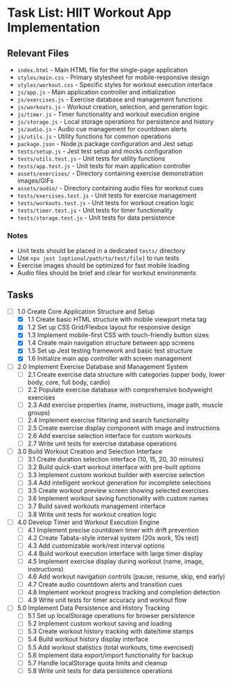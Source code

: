 # Task List: HIIT Workout App Implementation

## Relevant Files

- `index.html` - Main HTML file for the single-page application
- `styles/main.css` - Primary stylesheet for mobile-responsive design
- `styles/workout.css` - Specific styles for workout execution interface
- `js/app.js` - Main application controller and initialization
- `js/exercises.js` - Exercise database and management functions
- `js/workouts.js` - Workout creation, selection, and generation logic
- `js/timer.js` - Timer functionality and workout execution engine
- `js/storage.js` - Local storage operations for persistence and history
- `js/audio.js` - Audio cue management for countdown alerts
- `js/utils.js` - Utility functions for common operations
- `package.json` - Node.js package configuration and Jest setup
- `tests/setup.js` - Jest test setup and mocks configuration
- `tests/utils.test.js` - Unit tests for utility functions
- `tests/app.test.js` - Unit tests for main application controller
- `assets/exercises/` - Directory containing exercise demonstration images/GIFs
- `assets/audio/` - Directory containing audio files for workout cues
- `tests/exercises.test.js` - Unit tests for exercise management
- `tests/workouts.test.js` - Unit tests for workout creation logic
- `tests/timer.test.js` - Unit tests for timer functionality
- `tests/storage.test.js` - Unit tests for data persistence

### Notes

- Unit tests should be placed in a dedicated `tests/` directory
- Use `npx jest [optional/path/to/test/file]` to run tests
- Exercise images should be optimized for fast mobile loading
- Audio files should be brief and clear for workout environments

## Tasks

- [ ] 1.0 Create Core Application Structure and Setup
  - [x] 1.1 Create basic HTML structure with mobile viewport meta tag
  - [x] 1.2 Set up CSS Grid/Flexbox layout for responsive design
  - [x] 1.3 Implement mobile-first CSS with touch-friendly button sizes
  - [x] 1.4 Create main navigation structure between app screens
  - [x] 1.5 Set up Jest testing framework and basic test structure
  - [x] 1.6 Initialize main app controller with screen management

- [ ] 2.0 Implement Exercise Database and Management System
  - [ ] 2.1 Create exercise data structure with categories (upper body, lower body, core, full body, cardio)
  - [ ] 2.2 Populate exercise database with comprehensive bodyweight exercises
  - [ ] 2.3 Add exercise properties (name, instructions, image path, muscle groups)
  - [ ] 2.4 Implement exercise filtering and search functionality
  - [ ] 2.5 Create exercise display component with image and instructions
  - [ ] 2.6 Add exercise selection interface for custom workouts
  - [ ] 2.7 Write unit tests for exercise database operations

- [ ] 3.0 Build Workout Creation and Selection Interface
  - [ ] 3.1 Create duration selection interface (10, 15, 20, 30 minutes)
  - [ ] 3.2 Build quick-start workout interface with pre-built options
  - [ ] 3.3 Implement custom workout builder with exercise selection
  - [ ] 3.4 Add intelligent workout generation for incomplete selections
  - [ ] 3.5 Create workout preview screen showing selected exercises
  - [ ] 3.6 Implement workout saving functionality with custom names
  - [ ] 3.7 Build saved workouts management interface
  - [ ] 3.8 Write unit tests for workout creation logic

- [ ] 4.0 Develop Timer and Workout Execution Engine
  - [ ] 4.1 Implement precise countdown timer with drift prevention
  - [ ] 4.2 Create Tabata-style interval system (20s work, 10s rest)
  - [ ] 4.3 Add customizable work/rest interval options
  - [ ] 4.4 Build workout execution interface with large timer display
  - [ ] 4.5 Implement exercise display during workout (name, image, instructions)
  - [ ] 4.6 Add workout navigation controls (pause, resume, skip, end early)
  - [ ] 4.7 Create audio countdown alerts and transition cues
  - [ ] 4.8 Implement workout progress tracking and completion detection
  - [ ] 4.9 Write unit tests for timer accuracy and workout flow

- [ ] 5.0 Implement Data Persistence and History Tracking
  - [ ] 5.1 Set up localStorage operations for browser persistence
  - [ ] 5.2 Implement custom workout saving and loading
  - [ ] 5.3 Create workout history tracking with date/time stamps
  - [ ] 5.4 Build workout history display interface
  - [ ] 5.5 Add workout statistics (total workouts, time exercised)
  - [ ] 5.6 Implement data export/import functionality for backup
  - [ ] 5.7 Handle localStorage quota limits and cleanup
  - [ ] 5.8 Write unit tests for data persistence operations